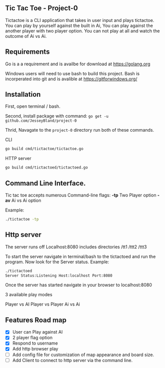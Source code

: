 ## Tic Tac Toe - Project-0

Tictactoe is a CLI application that takes in user input and plays tictactoe. You can play by yourself against the built in Ai, You can play against the another player with two player option. You can not play at all and watch the outcome of Ai vs Ai. 

## Requirements

Go is a a requirement and is availbe for download at https://golang.org

Windows users will need to use bash to build this project. Bash is incorperated into git and is avalible at https://gitforwindows.org/ 

## Installation

First, open terminal / bash.

Second, install package with command: `go get -u github.com/JesseyBland/project-0`

Thrid, Navagate to the `project-0` directory run both of these commands.

CLI
```bash
go build cmd/tictactoe/tictactoe.go
```
HTTP server
```bash
go build cmd/tictactoed/tictactoed.go
```

## Command Line Interface.

Tic tac toe accepts numerous Command-line flags:
**-tp**
Two Player option
**-av**
Ai vs Ai option

Example:
```bash
./tictactoe -tp
```
## Http server 

The server runs off Localhost:8080 includes directories /tt1 /ttt2 /ttt3

To start the server navigate in terminal/bash to the tictactoed and run the program.
Now look for the Server status.
Example:
```bash
./tictactoed 
Server Status:Listening Host:localhost Port:8080 
```
Once the server has started navigate in your browser to localhost:8080

3 available play modes 

Player vs AI
Player vs Player
Ai vs Ai

## Features Road map

- [x] User can Play against AI
- [x] 2 player flag option
- [x] Respond to username
- [x] Add http browser play 
- [ ] Add config file for customization of map appearance and board size.
- [ ] Add Client to connect to http server via the command line.
